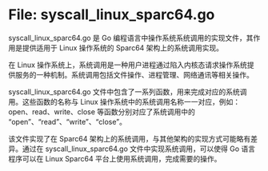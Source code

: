 # File: syscall_linux_sparc64.go

syscall_linux_sparc64.go 是 Go 编程语言中操作系统系统调用的实现文件，其作用是提供适用于 Linux 操作系统的 Sparc64 架构上的系统调用实现。

在 Linux 操作系统上，系统调用是一种用户进程通过陷入内核态请求操作系统提供服务的一种机制。系统调用包括文件操作、进程管理、网络通讯等相关操作。

syscall_linux_sparc64.go 文件中包含了一系列函数，用来完成对应的系统调用。这些函数的名称与 Linux 操作系统中的系统调用名称一一对应，例如：open、read、write、close 等函数分别对应了系统调用中的 “open”、“read”、“write”、“close”。

该文件实现了在 Sparc64 架构上的系统调用，与其他架构的实现方式可能略有差异。通过在 syscall_linux_sparc64.go 文件中实现系统调用，可以使得 Go 语言程序可以在 Linux Sparc64 平台上使用系统调用，完成需要的操作。

